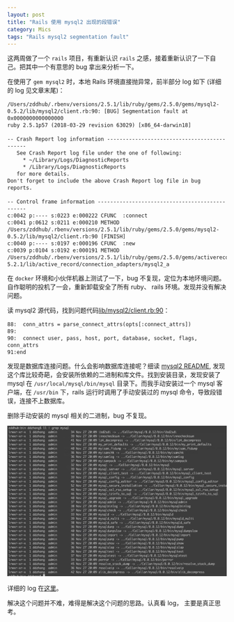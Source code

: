 ```yaml
---
layout: post
title: "Rails 使用 mysql2 出现的段错误"
category: Mics
tags: "Rails mysql2 segmentation fault"
---
```


这两周做了一个 `rails` 项目，有重新认识 `rails` 之感，接着重新认识了一下自己。把其中一个有意思的 bug 拿出来分析一下。

<!-- more -->

在使用了 `gem mysql2` 时，本地 Rails 环境直接抛异常，前半部分 log 如下 (详细的 log 见文章末尾)：

```
/Users/zddhub/.rbenv/versions/2.5.1/lib/ruby/gems/2.5.0/gems/mysql2-0.5.2/lib/mysql2/client.rb:90: [BUG] Segmentation fault at 0x0000000000000000
ruby 2.5.1p57 (2018-03-29 revision 63029) [x86_64-darwin18]

-- Crash Report log information --------------------------------------------
   See Crash Report log file under the one of following:
     * ~/Library/Logs/DiagnosticReports
     * /Library/Logs/DiagnosticReports
   for more details.
Don't forget to include the above Crash Report log file in bug reports.

-- Control frame information -----------------------------------------------
c:0042 p:---- s:0223 e:000222 CFUNC  :connect
c:0041 p:0612 s:0211 e:000210 METHOD /Users/zddhub/.rbenv/versions/2.5.1/lib/ruby/gems/2.5.0/gems/mysql2-0.5.2/lib/mysql2/client.rb:90 [FINISH]
c:0040 p:---- s:0197 e:000196 CFUNC  :new
c:0039 p:0104 s:0192 e:000191 METHOD /Users/zddhub/.rbenv/versions/2.5.1/lib/ruby/gems/2.5.0/gems/activerecord-5.2.1/lib/active_record/connection_adapters/mysql2_a
```

在 `docker` 环境和小伙伴机器上测试了一下，bug 不复现，定位为本地环境问题。自作聪明的投机了一会，重新卸载安全了所有 ruby、 rails 环境。发现并没有解决问题。

读 mysql2 源代码，找到问题代码[lib/mysql2/client.rb:90](https://github.com/brianmario/mysql2/blob/c578718cb9adc49117358162256420d977381060/lib/mysql2/client.rb#L90)：

```
88:  conn_attrs = parse_connect_attrs(opts[:connect_attrs])
89:
90:  connect user, pass, host, port, database, socket, flags, conn_attrs
91:end
```

发现是数据库连接问题。什么会影响数据库连接呢？细读 [mysql2 README](https://github.com/brianmario/mysql2), 发现这个库比较奇葩，会安装所依赖的二进制和库文件。找到安装目录，发现安装了 mysql 在 `/usr/local/mysql/bin/mysql` 目录下。而我手动安装过一个 mysql 客户端，在 `/usr/bin` 下，rails 运行时调用了手动安装过的 mysql 命令，导致段错误，连接不上数据库。

删除手动安装的 mysql 相关的二进制，bug 不复现。

![mysql bin](/assets/images/2018-11-22/mysql_command.jpg)

详细的 log 在[这里](https://raw.githubusercontent.com/zddhub/zddhub.github.io/b05e2dc384566be711c1260c050be91e0719ebee/assets/images/2018-11-22/mysql2_%20bug.log)。

解决这个问题并不难，难得是解决这个问题的思路。认真看 log， 主要是真正思考。
